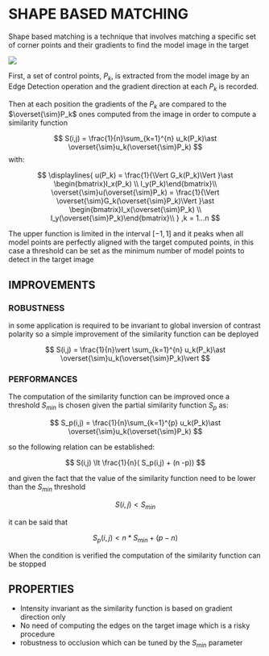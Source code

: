 # SHAPE BASED MATCHING

Shape based matching is a technique that involves matching a specific set of corner points and their gradients to find the model image in the target

![](Pasted_image_20240423154429.png)

First, a set of control points, $P_{k}$, is extracted from the model image by an Edge Detection operation and the gradient direction at each $P_{k}$ is recorded.

Then at each position the gradients of the $P_{k}$ are compared to the $\overset{\sim}P_k$ ones computed from the image in order to compute a similarity function

$$
S(i,j) = \frac{1}{n}\sum_{k=1}^{n} u_k(P_k)\ast \overset{\sim}u_k(\overset{\sim}P_k)
$$
with:

$$
\displaylines{
u(P_k) = \frac{1}{\Vert G_k(P_k)\Vert }\ast \begin{bmatrix}I_x(P_k) \\ I_y(P_k)\end{bmatrix}\\
\overset{\sim}u(\overset{\sim}P_k) = \frac{1}{\Vert \overset{\sim}G_k(\overset{\sim}P_k)\Vert }\ast \begin{bmatrix}I_x(\overset{\sim}P_k) \\ I_y(\overset{\sim}P_k)\end{bmatrix}\\
}
,k = 1...n
$$

The upper function is limited in the interval $[-1,1]$ and it peaks when all model points are perfectly aligned with the target computed points, in this case a threshold can be set as the minimum number of model points to detect in the target image

## IMPROVEMENTS

### ROBUSTNESS

in some application is required to be invariant to global inversion of contrast polarity so a simple improvement of the similarity function can be deployed

$$
S(i,j) = \frac{1}{n}\vert \sum_{k=1}^{n} u_k(P_k)\ast \overset{\sim}u_k(\overset{\sim}P_k)\vert
$$
### PERFORMANCES

The computation of the similarity function can be improved once a threshold $S_{min}$ is chosen given the partial similarity function $S_p$ as:

$$
S_p(i,j) = \frac{1}{n}\sum_{k=1}^{p} u_k(P_k)\ast \overset{\sim}u_k(\overset{\sim}P_k)
$$

so the following relation can be established:

$$
S(i,j) \lt \frac{1}{n}( S_p(i,j) + (n -p))
$$

and given the fact that the value of the similarity function need to be lower than the $S_{min}$ threshold

$$
S(i,j)\lt S_{min}
$$

it can be said that

$$
S_p(i,j) \lt n \ast S_{min}  + (p-n)
$$

When the condition is verified the computation of the similarity function can be stopped

## PROPERTIES

- Intensity invariant as the similarity function is based on gradient direction only
- No need of computing the edges on the target image which is a risky procedure
- robustness to occlusion which can be tuned by the $S_{min}$ parameter
